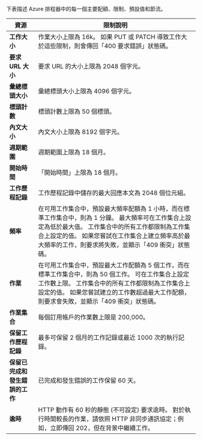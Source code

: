 下表描述 Azure 排程器中的每一個主要配額、限制、預設值和節流。

| 資源 | 限制說明 |
| --- | --- |
| **工作大小** |作業大小上限為 16k。 如果 PUT 或 PATCH 導致工作大於這些限制，則會傳回「400 要求錯誤」狀態碼。 |
| **要求 URL 大小** |要求 URL 的大小上限為 2048 個字元。 |
| **彙總標頭大小** |彙總標頭大小上限為 4096 個字元。 |
| **標頭計數** |標頭計數上限為 50 個標頭。 |
| **內文大小** |內文大小上限為 8192 個字元。 |
| **週期範圍** |週期範圍上限為 18 個月。 |
| **開始時間** |「開始時間」上限為 18 個月。 |
| **工作歷程記錄** |工作歷程記錄中儲存的最大回應本文為 2048 個位元組。 |
| **頻率** |在可用工作集合中，預設最大頻率配額為 1 小時，而在標準工作集合中，則為 1 分鐘。 最大頻率可在工作集合上設定為低於最大值。 工作集合中的所有工作都限制為工作集合上設定的值。 如果您嘗試在工作集合上建立頻率高於最大頻率的工作，則要求將失敗，並顯示「409 衝突」狀態碼。 |
| **作業** |在可用工作集合中，預設最大工作配額為 5 個工作，而在標準工作集合中，則為 50 個工作。 可在工作集合上設定工作數上限。 工作集合中的所有工作都限制為工作集合上設定的值。 如果您嘗試建立的工作數超過最大工作配額，則要求會失敗，並顯示「409 衝突」狀態碼。 |
| **作業集合** |每個訂用帳戶的作業數上限是 200,000。 |
| **保留工作歷程記錄** |最多可保留 2 個月的工作記錄或最近 1000 次的執行記錄。 |
| **保留已完成和發生錯誤的工作** |已完成和發生錯誤的工作保留 60 天。 |
| **逾時** |HTTP 動作有 60 秒的靜態 (不可設定) 要求逾時。 對於執行時間較長的作業，請依照 HTTP 非同步通訊協定；例如，立即傳回 202，但在背景中繼續工作。 |



<!--HONumber=Jan17_HO2-->


